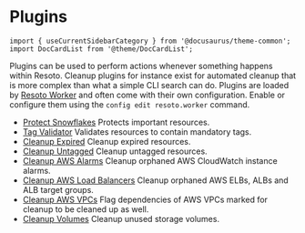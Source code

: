 # Plugins

```mdx-code-block
import { useCurrentSidebarCategory } from '@docusaurus/theme-common';
import DocCardList from '@theme/DocCardList';
```

Plugins can be used to perform actions whenever something happens within Resoto. Cleanup plugins for instance exist for automated cleanup that is more complex than what a simple CLI search can do. Plugins are loaded by [Resoto Worker](../worker.md) and often come with their own configuration. Enable or configure them using the `config edit resoto.worker` command.

- [Protect Snowflakes](protect_snowflakes.md) Protects important resources.
- [Tag Validator](tagvalidator.md) Validates resources to contain mandatory tags.
- [Cleanup Expired](cleanup_expired.md) Cleanup expired resources.
- [Cleanup Untagged](cleanup_untagged.md) Cleanup untagged resources.
- [Cleanup AWS Alarms](cleanup_aws_alarms.md) Cleanup orphaned AWS CloudWatch instance alarms.
- [Cleanup AWS Load Balancers](cleanup_aws_loadbalancers.md) Cleanup orphaned AWS ELBs, ALBs and ALB target groups.
- [Cleanup AWS VPCs](cleanup_aws_vpcs.md) Flag dependencies of AWS VPCs marked for cleanup to be cleaned up as well.
- [Cleanup Volumes](cleanup_volumes.md) Cleanup unused storage volumes.

<DocCardList items={useCurrentSidebarCategory().items}/>
